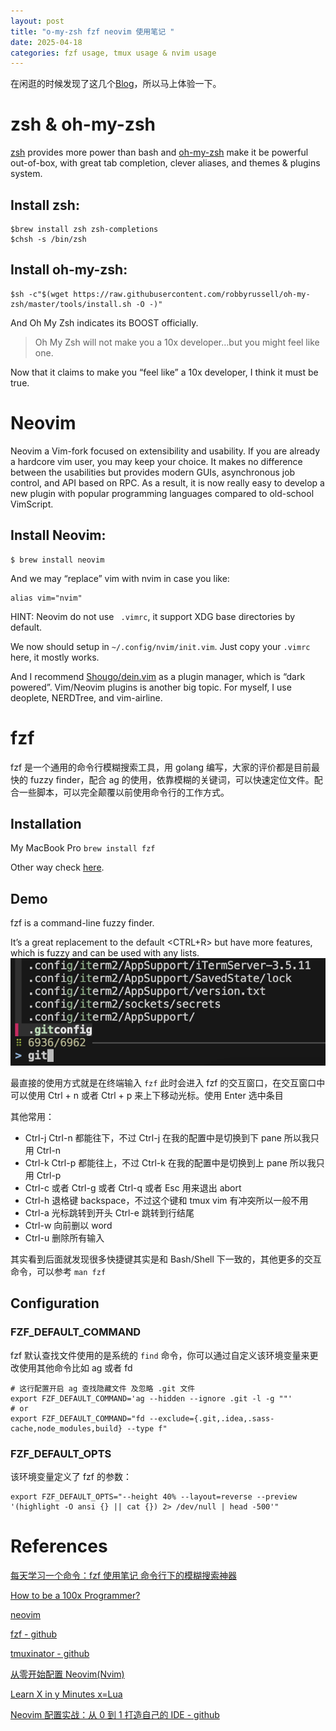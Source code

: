```yaml
---
layout: post
title: "o-my-zsh fzf neovim 使用笔记 "
date: 2025-04-18
categories: fzf usage, tmux usage & nvim usage
---
```

在闲逛的时候发现了这几个[Blog](#References)，所以马上体验一下。

# zsh & oh-my-zsh

[zsh](https://www.zsh.org/) provides more power than bash and [oh-my-zsh](https://ohmyz.sh/) make it be powerful out-of-box, with great tab completion, clever aliases, and themes & plugins system.

## Install zsh:

```
$brew install zsh zsh-completions
$chsh -s /bin/zsh
```

## Install oh-my-zsh:

```
$sh -c"$(wget https://raw.githubusercontent.com/robbyrussell/oh-my-zsh/master/tools/install.sh -O -)"
```

And Oh My Zsh indicates its BOOST officially.

> Oh My Zsh will not make you a 10x developer…but you might feel like one.

Now that it claims to make you “feel like” a 10x developer, I think it must be true.

# Neovim

Neovim a Vim-fork focused on extensibility and usability. If you are already a hardcore vim user, you may keep your choice. It makes no difference between the usabilities but provides modern GUIs, asynchronous job control, and API based on RPC. As a result, it is now really easy to develop a new plugin with popular programming languages compared to old-school VimScript.

## Install Neovim:

```
$ brew install neovim
```

And we may “replace” vim with nvim in case you like:

```
alias vim="nvim"
```

HINT: Neovim do not use ` .vimrc`, it support XDG base directories by default.

We now should setup in `~/.config/nvim/init.vim`. Just copy your `.vimrc` here, it mostly works.

And I recommend [Shougo/dein.vim](https://github.com/Shougo/dein.vim) as a plugin manager, which is “dark powered”. Vim/Neovim plugins is another big topic. For myself, I use deoplete, NERDTree, and vim-airline.

# fzf

fzf 是一个通用的命令行模糊搜索工具，用 golang 编写，大家的评价都是目前最快的 fuzzy finder，配合 ag 的使用，依靠模糊的关键词，可以快速定位文件。配合一些脚本，可以完全颠覆以前使用命令行的工作方式。

## Installation

My MacBook Pro  `brew install fzf`

Other way check [here](https://github.com/junegunn/fzf?tab=readme-ov-file#installation "fzf Installation").

## Demo

fzf is a command-line fuzzy finder.

It’s a great replacement to the default <CTRL+R> but have more features, which is fuzzy and can be used with any lists. ![2025-05-06_15.22.18.png](/assets/img/2025-05-06_15.22.18.png)

最直接的使用方式就是在终端输入 `fzf` 此时会进入 fzf 的交互窗口，在交互窗口中可以使用 Ctrl + n 或者 Ctrl + p 来上下移动光标。使用 Enter 选中条目

其他常用：

* Ctrl-j Ctrl-n 都能往下，不过 Ctrl-j 在我的配置中是切换到下 pane 所以我只用 Ctrl-n
* Ctrl-k Ctrl-p 都能往上，不过 Ctrl-k 在我的配置中是切换到上 pane 所以我只用 Ctrl-p
* Ctrl-c 或者 Ctrl-g 或者 Ctrl-q 或者 Esc 用来退出 abort
* Ctrl-h 退格键 backspace，不过这个键和 tmux vim 有冲突所以一般不用
* Ctrl-a 光标跳转到开头 Ctrl-e 跳转到行结尾
* Ctrl-w 向前删以 word
* Ctrl-u 删除所有输入

其实看到后面就发现很多快捷键其实是和 Bash/Shell 下一致的，其他更多的交互命令，可以参考 `man fzf`

## Configuration

### FZF_DEFAULT_COMMAND

fzf 默认查找文件使用的是系统的 `find` 命令，你可以通过自定义该环境变量来更改使用其他命令比如 ag 或者 fd

```shell
# 这行配置开启 ag 查找隐藏文件 及忽略 .git 文件
export FZF_DEFAULT_COMMAND='ag --hidden --ignore .git -l -g ""'
# or
export FZF_DEFAULT_COMMAND="fd --exclude={.git,.idea,.sass-cache,node_modules,build} --type f"
```

### FZF_DEFAULT_OPTS

该环境变量定义了 fzf 的参数：

```
export FZF_DEFAULT_OPTS="--height 40% --layout=reverse --preview '(highlight -O ansi {} || cat {}) 2> /dev/null | head -500'"
```

# References

[每天学习一个命令：fzf 使用笔记 命令行下的模糊搜索神器](https://blog.einverne.info/post/2019/08/fzf-usage.html)

[How to be a 100x Programmer?](https://crispgm.com/page/how-to-be-a-100x-programmer.html)

[neovim](https://neovim.io/)

[fzf - github](https://github.com/junegunn/fzf "Warp, the intelligent terminal for developers")

[tmuxinator - github](https://github.com/tmuxinator/tmuxinator "Create and manage tmux sessions easily.")

[从零开始配置 Neovim(Nvim)](https://martinlwx.github.io/zh-cn/config-neovim-from-scratch/)

[Learn X in y Minutes x=Lua](https://learnxinyminutes.com/lua/)

[Neovim 配置实战：从 0 到 1 打造自己的 IDE - github](https://github.com/nshen/learn-neovim-lua)